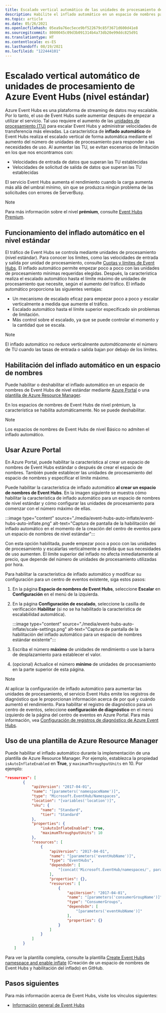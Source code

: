 ```yaml
---
title: Escalado vertical automático de las unidades de procesamiento de Azure Event Hubs
description: Habilite el inflado automático en un espacio de nombres para escalar verticalmente las unidades de procesamiento (nivel estándar).
ms.topic: article
ms.date: 05/26/2021
ms.openlocfilehash: 05ea9a76ec5ece9bf522679c85f3671d600d41e8
ms.sourcegitcommit: 8000045c09d3b091314b4a73db20e99ddc825d91
ms.translationtype: HT
ms.contentlocale: es-ES
ms.lasthandoff: 08/19/2021
ms.locfileid: "122444101"
---
```

# <a name="automatically-scale-up-azure-event-hubs-throughput-units-standard-tier"></a>Escalado vertical automático de unidades de procesamiento de Azure Event Hubs (nivel estándar) 
Azure Event Hubs es una plataforma de streaming de datos muy escalable. Por lo tanto, el uso de Event Hubs suele aumentar después de empezar a utilizar el servicio. Tal uso requiere el aumento de las [unidades de procesamiento (TU)](event-hubs-scalability.md#throughput-units) para escalar Event Hubs y administrar velocidades de transferencia más elevadas. La característica de **inflado automático** de Event Hubs realiza el escalado vertical de forma automática mediante el aumento del número de unidades de procesamiento para responder a las necesidades de uso. Al aumentar las TU, se evitan escenarios de limitación en los que nos encontramos con:

* Velocidades de entrada de datos que superan las TU establecidas 
* Velocidades de solicitud de salida de datos que superan las TU establecidas

El servicio Event Hubs aumenta el rendimiento cuando la carga aumenta más allá del umbral mínimo, sin que se produzca ningún problema de las solicitudes con errores de ServerBusy.

> [!NOTE]
> Para más información sobre el nivel **prémium**, consulte [Event Hubs Premium](event-hubs-premium-overview.md).

## <a name="how-auto-inflate-works-in-standard-tier"></a>Funcionamiento del inflado automático en el nivel estándar
El tráfico de Event Hubs se controla mediante unidades de procesamiento (nivel estándar). Para conocer los límites, como las velocidades de entrada y salida por unidad de procesamiento, consulte [Cuotas y límites de Event Hubs](event-hubs-quotas.md). El inflado automático permite empezar poco a poco con las unidades de procesamiento mínimas requeridas elegidas. Después, la característica realiza el escalado automático hasta el límite máximo de unidades de procesamiento que necesite, según el aumento del tráfico. El inflado automático proporciona las siguientes ventajas:

- Un mecanismo de escalado eficaz para empezar poco a poco y escalar verticalmente a medida que aumente el tráfico.
- Escalado automático hasta el límite superior especificado sin problemas de limitación.
- Más control sobre el escalado, ya que se puede controlar el momento y la cantidad que se escala.

> [!NOTE]
> El inflado automático no reduce verticalmente *automáticamente* el número de TU cuando las tasas de entrada o salida bajan por debajo de los límites. 

 ## <a name="enable-auto-inflate-on-a-namespace"></a>Habilitación del inflado automático en un espacio de nombres
Puede habilitar o deshabilitar el inflado automático en un espacio de nombres de Event Hubs de nivel estándar mediante [Azure Portal](https://portal.azure.com) o una [plantilla de Azure Resource Manager](https://github.com/Azure/azure-quickstart-templates/tree/master/quickstarts/microsoft.eventhub/eventhubs-create-namespace-and-enable-inflate).

En los espacios de nombres de Event Hubs de nivel prémium, la característica se habilita automáticamente. No se puede deshabilitar. 

> [!NOTE]
> Los espacios de nombres de Event Hubs de nivel Básico no admiten el inflado automático.

## <a name="use-azure-portal"></a>Usar Azure Portal
En Azure Portal, puede habilitar la característica al crear un espacio de nombres de Event Hubs estándar o después de crear el espacio de nombres. También puede establecer las unidades de procesamiento del espacio de nombres y especificar el límite máximo. 

Puede habilitar la característica de inflado automático **al crear un espacio de nombres de Event Hubs**. En la imagen siguiente se muestra cómo habilitar la característica de inflado automático para un espacio de nombres de nivel estándar y cómo configurar las unidades de procesamiento para comenzar con el número máximo de ellas. 

:::image type="content" source="./media/event-hubs-auto-inflate/event-hubs-auto-inflate.png" alt-text="Captura de pantalla de la habilitación del inflado automático en el momento de la creación del centro de eventos para un espacio de nombres de nivel estándar":::

Con esta opción habilitada, puede empezar poco a poco con las unidades de procesamiento y escalarlas verticalmente a medida que sus necesidades de uso aumenten. El límite superior del inflado no afecta inmediatamente al precio, que depende del número de unidades de procesamiento utilizadas por hora.

Para habilitar la característica de inflado automático y modificar su configuración para un centro de eventos existente, siga estos pasos:

1. En la página **Espacio de nombres de Event Hubs**, seleccione **Escalar** en **Configuración** en el menú de la izquierda.
2. En la página **Configuración de escalado**, seleccione la casilla de verificación **Habilitar** (si no se ha habilitado la característica de escalabilidad automática).

    :::image type="content" source="./media/event-hubs-auto-inflate/scale-settings.png" alt-text="Captura de pantalla de la habilitación del inflado automático para un espacio de nombres estándar existente":::
3. Escriba el número **máximo** de unidades de rendimiento o use la barra de desplazamiento para establecer el valor.
4. (opcional) Actualice el número **mínimo** de unidades de procesamiento en la parte superior de esta página.

> [!NOTE]
> Al aplicar la configuración de inflado automático para aumentar las unidades de procesamiento, el servicio Event Hubs emite los registros de diagnóstico que le proporcionan información acerca de por qué y cuándo aumentó el rendimiento. Para habilitar el registro de diagnóstico para un centro de eventos, seleccione **configuración de diagnóstico** en el menú izquierdo de la página del centro de eventos en Azure Portal. Para más información, vea [Configuración de registros de diagnóstico de Azure Event Hubs](monitor-event-hubs-reference.md#resource-logs).


## <a name="use-an-azure-resource-manager-template"></a>Uso de una plantilla de Azure Resource Manager

Puede habilitar el inflado automático durante la implementación de una plantilla de Azure Resource Manager. Por ejemplo, establezca la propiedad `isAutoInflateEnabled` en **True**, y `maximumThroughputUnits` en 10. Por ejemplo:

```json
"resources": [
        {
            "apiVersion": "2017-04-01",
            "name": "[parameters('namespaceName')]",
            "type": "Microsoft.EventHub/Namespaces",
            "location": "[variables('location')]",
            "sku": {
                "name": "Standard",
                "tier": "Standard"
            },
            "properties": {
                "isAutoInflateEnabled": true,
                "maximumThroughputUnits": 10
            },
            "resources": [
                {
                    "apiVersion": "2017-04-01",
                    "name": "[parameters('eventHubName')]",
                    "type": "EventHubs",
                    "dependsOn": [
                        "[concat('Microsoft.EventHub/namespaces/', parameters('namespaceName'))]"
                    ],
                    "properties": {},
                    "resources": [
                        {
                            "apiVersion": "2017-04-01",
                            "name": "[parameters('consumerGroupName')]",
                            "type": "ConsumerGroups",
                            "dependsOn": [
                                "[parameters('eventHubName')]"
                            ],
                            "properties": {}
                        }
                    ]
                }
            ]
        }
    ]
```

Para ver la plantilla completa, consulte la plantilla [Create Event Hubs namespace and enable inflate](https://github.com/Azure/azure-quickstart-templates/tree/master/quickstarts/microsoft.eventhub/eventhubs-create-namespace-and-enable-inflate) (Creación de un espacio de nombres de Event Hubs y habilitación del inflado) en GitHub.


## <a name="next-steps"></a>Pasos siguientes

Para más información acerca de Event Hubs, visite los vínculos siguientes:

* [Información general de Event Hubs](./event-hubs-about.md)
